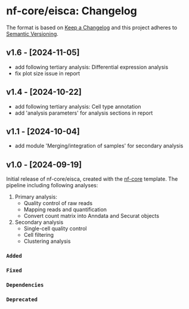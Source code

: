 # nf-core/eisca: Changelog

The format is based on [Keep a Changelog](https://keepachangelog.com/en/1.0.0/)
and this project adheres to [Semantic Versioning](https://semver.org/spec/v2.0.0.html).

## v1.6 - [2024-11-05]
- add following tertiary analysis: Differential expression analysis
- fix plot size issue in report


## v1.4 - [2024-10-22]
- add following tertiary analysis: Cell type annotation
- add 'analysis parameters' for analysis sections in report 

## v1.1 - [2024-10-04]
- add module 'Merging/integration of samples' for secondary analysis

## v1.0 - [2024-09-19]

Initial release of nf-core/eisca, created with the [nf-core](https://nf-co.re/) template.
The pipeline including following analyses:
1. Primary analysis:
   - Quality control of raw reads
   - Mapping reads and quantification
   - Convert count matrix into Anndata and Securat objects
2. Secondary analysis
   - Single-cell quality control
   - Cell filtering
   - Clustering analysis

### `Added`

### `Fixed`

### `Dependencies`

### `Deprecated`
